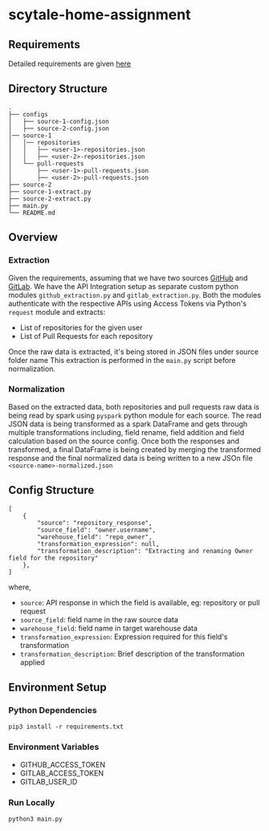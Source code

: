 # scytale-home-assignment

## Requirements
Detailed requirements are given [here](scytale-home-assignment.md)

## Directory Structure
```
.
├── configs
│   ├── source-1-config.json
│   ├── source-2-config.json 
│── source-1
│   │── repositories
│   │   ├── <user-1>-repositories.json
│   │   ├── <user-2>-repositories.json
│   └── pull-requests
│       ├── <user-1>-pull-requests.json
│       ├── <user-2>-pull-requests.json
├── source-2
├── source-1-extract.py
├── source-2-extract.py
├── main.py
└── README.md
```

## Overview

### Extraction
Given the requirements, assuming that we have two sources [GitHub](https://github.com/) and [GitLab](https://about.gitlab.com/). 
We have the API Integration setup as separate custom python modules `github_extraction.py` and `gitlab_extraction.py`. Both the modules authenticate with the respective APIs using Access Tokens via Python's `request` module and extracts:
- List of repositories for the given user
- List of Pull Requests for each repository

Once the raw data is extracted, it's being stored in JSON files under source folder name
This extraction is performed in the `main.py` script before normalization.

### Normalization
Based on the extracted data, both repositories and pull requests raw data is being read by spark using `pyspark` python module for each source. The read JSON data is being transformed as a spark DataFrame and gets through multiple transformations including, field rename, field addition and field calculation based on the source config.
Once both the responses and transformed, a final DataFrame is being created by merging the transformed response and the final normalized data is being written to a new JSOn file `<source-name>-normalized.json`


## Config Structure
```
[
    {
        "source": "repository_response",
        "source_field": "owner.username",
        "warehouse_field": "repo_owner",
        "transformation_expression": null,
        "transformation_description": "Extracting and renaming Owner field for the repository"
    },
]
```
where,
- `source`: API response in which the field is available, eg: repository or pull request
- `source_field`: field name in the raw source data
- `warehouse_field`: field name in target warehouse data
- `transformation_expression`: Expression required for this field's transformation
- `transformation_description`: Brief description of the transformation applied

## Environment Setup

### Python Dependencies
`pip3 install -r requirements.txt`
### Environment Variables
- GITHUB_ACCESS_TOKEN
- GITLAB_ACCESS_TOKEN
- GITLAB_USER_ID

### Run Locally
`python3 main.py`